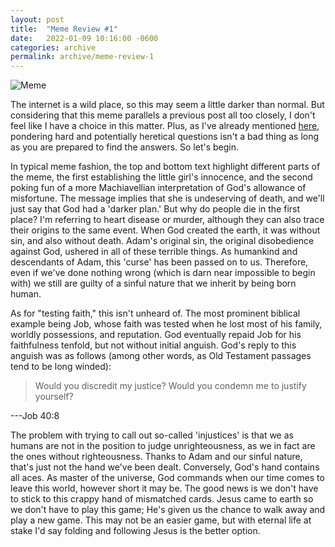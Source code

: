 ```yaml
---
layout: post
title:  "Meme Review #1"
date:   2022-01-09 10:16:00 -0600
categories: archive
permalink: archive/meme-review-1
---
```


![Meme](https://pbs.twimg.com/media/E_oKg7OX0AARwV2.jpg)

The internet is a wild place, so this may seem a little darker than normal.
But considering that this meme parallels a previous post all too closely, I don't feel like I have a choice in this matter. Plus, as I've already mentioned
[here](/archive/2021/11/14/questioning-faith.html),
pondering hard and potentially heretical questions isn't a bad thing as long as you are prepared to find the answers.
So let's begin.

In typical meme fashion, the top and bottom text highlight different parts of the meme, the first establishing the little girl's innocence, and the second poking fun of a more Machiavellian interpretation of God's allowance of misfortune.
The message implies that she is undeserving of death, and we'll just say that God had a 'darker plan.'
But why do people die in the first place?
I'm referring to heart disease or murder, although they can also trace their origins to the same event.
When God created the earth, it was without sin, and also without death.
Adam's original sin, the original disobedience against God, ushered in all of these terrible things.
As humankind and descendants of Adam, this 'curse' has been passed on to us.
Therefore, even if we've done nothing wrong (which is darn near impossible to begin with) we still are guilty of a sinful nature that we inherit by being born human.

As for "testing faith," this isn't unheard of.
The most prominent biblical example being Job, whose faith was tested when he lost most of his family, worldly possessions, and reputation.
God eventually repaid Job for his faithfulness tenfold, but not without initial anguish.
God's reply to this anguish was as follows (among other words, as Old Testament passages tend to be long winded):
> Would you discredit my justice? Would you condemn me to justify yourself?

---Job 40:8

The problem with trying to call out so-called 'injustices' is that we as humans are not in the position to judge unrighteousness, as we in fact are the ones without righteousness.
Thanks to Adam and our sinful nature, that's just not the hand we've been dealt.
Conversely, God's hand contains all aces.
As master of the universe, God commands when our time comes to leave this world, however short it may be.
The good news is we don't have to stick to this crappy hand of mismatched cards.
Jesus came to earth so we don't have to play this game;
He's given us the chance to walk away and play a new game.
This may not be an easier game, but with eternal life at stake I'd say folding and following Jesus is the better option.

